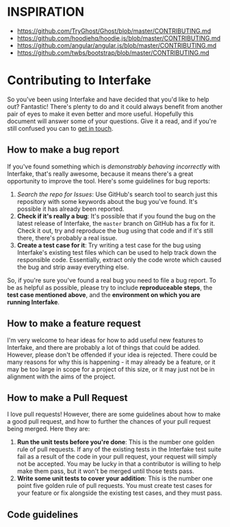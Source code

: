 # INSPIRATION

* https://github.com/TryGhost/Ghost/blob/master/CONTRIBUTING.md
* https://github.com/hoodiehq/hoodie.js/blob/master/CONTRIBUTING.md
* https://github.com/angular/angular.js/blob/master/CONTRIBUTING.md
* https://github.com/twbs/bootstrap/blob/master/CONTRIBUTING.md

# Contributing to Interfake

So you've been using Interfake and have decided that you'd like to help out? Fantastic! There's plenty to do and it could always benefit from another pair of eyes to make it even better and more useful. Hopefully this document will answer some of your questions. Give it a read, and if you're still confused you can to [get in touch](#get-in-touch).

## How to make a bug report

If you've found something which is *demonstrably behaving incorrectly* with Interfake, that's really awesome, because it means there's a great opportunity to improve the tool. Here's some guidelines for bug reports:

1. *Search the repo for Issues*: Use GitHub's search tool to search just this repository with some keywords about the bug you've found. It's possible it has already been reported.
2. **Check if it's really a bug**: It's possible that if you found the bug on the latest release of Interfake, the `master` branch on GitHub has a fix for it. Check it out, try and reproduce the bug using that code and if it's still there, there's probably a real issue.
3. **Create a test case for it**: Try writing a test case for the bug using Interfake's existing test files which can be used to help track down the responsible code. Essentially, extract only the code wrote which caused the bug and strip away everything else.

So, if you're sure you've found a real bug you need to file a bug report. To be as helpful as possible, please try to include **reproduceable steps**, the **test case mentioned above**, and the **environment on which you are running Interfake**.

## How to make a feature request

I'm very welcome to hear ideas for how to add useful new features to Interfake, and there are probably a lot of things that could be added. However, please don't be offended if your idea is rejected. There could be many reasons for why this is happening - it may already be a feature, or it may be too large in scope for a project of this size, or it may just not be in alignment with the aims of the project.

## How to make a Pull Request

I love pull requests! However, there are some guidelines about how to make a good pull request, and how to further the chances of your pull request being merged. Here they are:

1. **Run the unit tests before you're done**: This is the number one golden rule of pull requests. If any of the existing tests in the Interfake test suite fail as a result of the code in your pull request, your request will simply not be accepted. You may be lucky in that a contributor is willing to help make them pass, but it won't be merged until those tests pass.
2. **Write some unit tests to cover your addition**: This is the number one point five golden rule of pull requests. You must create test cases for your feature or fix alongside the existing test cases, and they must pass.

## Code guidelines
